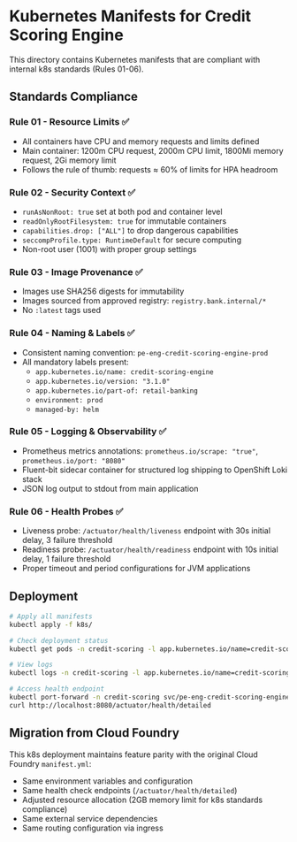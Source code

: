 # Kubernetes Manifests for Credit Scoring Engine

This directory contains Kubernetes manifests that are compliant with internal k8s standards (Rules 01-06).

## Standards Compliance

### Rule 01 - Resource Limits ✅
- All containers have CPU and memory requests and limits defined
- Main container: 1200m CPU request, 2000m CPU limit, 1800Mi memory request, 2Gi memory limit
- Follows the rule of thumb: requests ≈ 60% of limits for HPA headroom

### Rule 02 - Security Context ✅
- `runAsNonRoot: true` set at both pod and container level
- `readOnlyRootFilesystem: true` for immutable containers
- `capabilities.drop: ["ALL"]` to drop dangerous capabilities
- `seccompProfile.type: RuntimeDefault` for secure computing
- Non-root user (1001) with proper group settings

### Rule 03 - Image Provenance ✅
- Images use SHA256 digests for immutability
- Images sourced from approved registry: `registry.bank.internal/*`
- No `:latest` tags used

### Rule 04 - Naming & Labels ✅
- Consistent naming convention: `pe-eng-credit-scoring-engine-prod`
- All mandatory labels present:
  - `app.kubernetes.io/name: credit-scoring-engine`
  - `app.kubernetes.io/version: "3.1.0"`
  - `app.kubernetes.io/part-of: retail-banking`
  - `environment: prod`
  - `managed-by: helm`

### Rule 05 - Logging & Observability ✅
- Prometheus metrics annotations: `prometheus.io/scrape: "true"`, `prometheus.io/port: "8080"`
- Fluent-bit sidecar container for structured log shipping to OpenShift Loki stack
- JSON log output to stdout from main application

### Rule 06 - Health Probes ✅
- Liveness probe: `/actuator/health/liveness` endpoint with 30s initial delay, 3 failure threshold
- Readiness probe: `/actuator/health/readiness` endpoint with 10s initial delay, 1 failure threshold
- Proper timeout and period configurations for JVM applications

## Deployment

```bash
# Apply all manifests
kubectl apply -f k8s/

# Check deployment status
kubectl get pods -n credit-scoring -l app.kubernetes.io/name=credit-scoring-engine

# View logs
kubectl logs -n credit-scoring -l app.kubernetes.io/name=credit-scoring-engine

# Access health endpoint
kubectl port-forward -n credit-scoring svc/pe-eng-credit-scoring-engine-prod 8080:8080
curl http://localhost:8080/actuator/health/detailed
```

## Migration from Cloud Foundry

This k8s deployment maintains feature parity with the original Cloud Foundry `manifest.yml`:
- Same environment variables and configuration
- Same health check endpoints (`/actuator/health/detailed`)
- Adjusted resource allocation (2GB memory limit for k8s standards compliance)
- Same external service dependencies
- Same routing configuration via ingress
